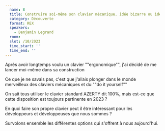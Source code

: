 ```yaml
---
  name: 8
  title: Construire soi-même son clavier mécanique, idée bizarre ou idée de génie ?
  category: Découverte
  format: REX
  speakers: 
    - Benjamin Legrand
  room: 
  slot: /10/2023
  time_start: ''
  time_end: ''
---
```

Après avoir longtemps voulu un clavier ""ergonomique"", j'ai décidé de me lancer moi-même dans sa construction 

Ce que je ne savais pas, c'est que j'allais plonger dans le monde merveilleux des claviers mécaniques et du ""do it yourself""

On sait tous utiliser le clavier standard AZERTY dit 100%, mais est-ce que cette disposition est toujours pertinente en 2023 ?

En quoi faire son propre clavier peut il être intéressant pour les développeurs et développeuses que nous sommes ?
 
Survolons ensemble les différentes options qui s'offrent à nous aujourd'hui.


